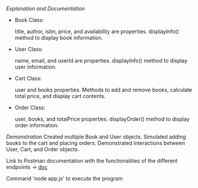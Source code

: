 *Explanation and Documentation*
- Book Class:

    title, author, isbn, price, and availability are properties.
    displayInfo() method to display book information.


- User Class:

    name, email, and userId are properties.
    displayInfo() method to display user information.

- Cart Class:

    user and books properties.
    Methods to add and remove books, calculate total price, and display cart contents.

- Order Class:

    user, books, and totalPrice properties.
    displayOrder() method to display order information.

*Demonstration*
    Created multiple Book and User objects.
    Simulated adding books to the cart and placing orders.
    Demonstrated interactions between User, Cart, and Order objects.

Link to Postman documentation with the functionalities of the different endpoints -> [doc](https://documenter.getpostman.com/view/23335758/2sA3JRafMF)

Command 'node app.js' to execute the program
